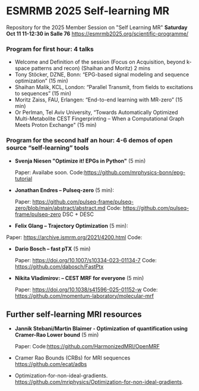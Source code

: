 # ESMRMB 2025 Self-learning MR
Repository for the 2025 Member Session on "Self Learning MR"
**Saturday Oct 11  11-12:30 in Salle 76**
https://esmrmb2025.org/scientific-programme/

### Program for first hour: 4 talks
- Welcome and Definition of the session (Focus on Acquisition, beyond k-space patterns and recon) (Shaihan and Moritz) 2 mins
- Tony Stöcker, DZNE, Bonn: “EPG-based signal modeling and sequence optimization” (15 min)
- Shaihan Malik, KCL, London: “Parallel Transmit, from fields to excitations to sequences” (15 min) 
- Moritz Zaiss, FAU, Erlangen: “End-to-end learning with MR-zero” (15 min)
- Or Perlman, Tel Aviv University, “Towards Automatically Optimized Multi-Metabolite CEST Fingerprinting – When a Computational Graph Meets Proton Exchange" (15 min)

### Program for the second half an hour: 4-6 demos of open source “self-learning” tools

- **Svenja Niesen  "Optimize it! EPGs in Python"** (5 min)

  Paper: Availabe soon.  Code:https://github.com/mrphysics-bonn/epg-tutorial 
  
- **Jonathan Endres – Pulseq-zero** (5 min):
  
  Paper: https://github.com/pulseq-frame/pulseq-zero/blob/main/abstract/abstract.md Code: https://github.com/pulseq-frame/pulseq-zero  DSC + DESC

 - **Felix Glang – Trajectory Optimization** (5 min):
  
  Paper: https://archive.ismrm.org/2021/4200.html  Code:    
  
- **Dario Bosch – fast pTX** (5 min)

  Paper: https://doi.org/10.1007/s10334-023-01134-7 Code: https://github.com/dabosch/FastPtx 
   
- **Nikita Vladimirov: – CEST MRF for everyone** (5 min)

  Paper:  https://doi.org/10.1038/s41596-025-01152-w  Code:  https://github.com/momentum-laboratory/molecular-mrf 

 ## Further self-learning MRI resources

 - **Jannik Stebani/Martin Blaimer - Optimization of quantification using Cramer-Rao Lower bound** (5 min)

   Paper: Code:https://github.com/HarmonizedMRI/OpenMRF

-  Cramer Rao Bounds (CRBs) for MRI sequences   https://github.com/ecat/adbs
-  Optimization-for-non-ideal-gradients.  https://github.com/mriphysics/Optimization-for-non-ideal-gradients.

